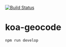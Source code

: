 [![Build Status](https://travis-ci.org/seminull/koa-geocode.svg?branch=master)](https://travis-ci.org/seminull/koa-geocode)

# koa-geocode

    npm run develop
